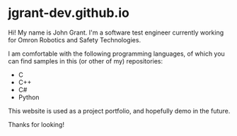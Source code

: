 # jgrant-dev.github.io

Hi! My name is John Grant. I'm a software test engineer currently working for Omron Robotics and Safety Technologies.

I am comfortable with the following programming languages, of which you can find samples in this (or other of my) repositories:
 - C
 - C++
 - C#
 - Python

This website is used as a project portfolio, and hopefully demo in the future. 

Thanks for looking!
